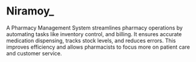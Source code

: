 # Niramoy_

A Pharmacy Management System streamlines pharmacy operations by automating tasks like inventory control, and billing. It ensures accurate medication dispensing, tracks stock levels, and reduces errors. This improves efficiency and allows pharmacists to focus more on patient care and customer service.
